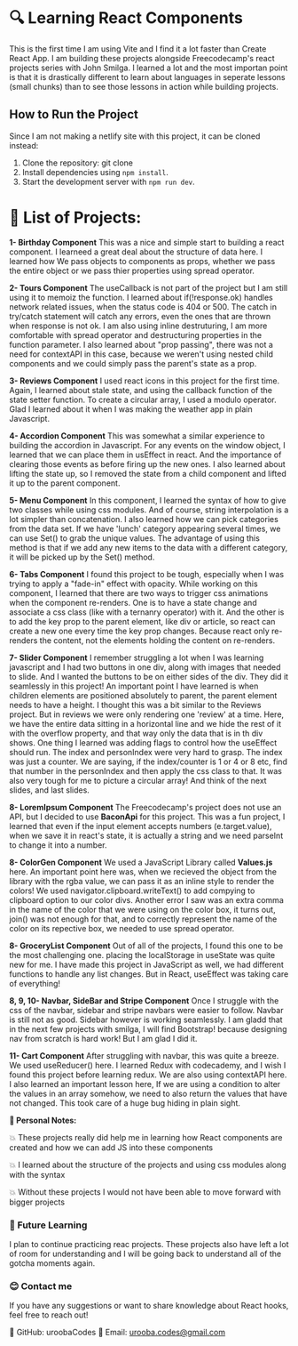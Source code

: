 # 🔍 Learning React Components
This is the first time I am using Vite and I find it a lot faster than Create React App. I am building these projects alongside Freecodecamp's react projects series with John Smilga. I learned a lot and the most importan point is that it is drastically different to learn about languages in seperate lessons (small chunks) than to see those lessons in action while building projects.

## How to Run the Project
Since I am not making a netlify site with this project, it can be cloned instead:
1. Clone the repository: git clone <forked-repo-url>
2. Install dependencies using `npm install`.
3. Start the development server with `npm run dev`.

# 📜 List of Projects:

**1- Birthday Component**
    This was a nice and simple start to building a react component. I learneed a great deal about the structure of data here. I learned how We pass objects to components as props, whether we pass the entire object or we pass thier properties using spread operator. 

**2- Tours Component**
The useCallback is not part of the project but I am still using it to memoiz the function. I learned about if(!response.ok) handles network related issues, when the status code is 404 or 500. The catch in try/catch statement will catch any errors, even the ones that are thrown when response is not ok. I am also using inline destruturing, I am more comfortable with spread operator and destructuring properties in the function parameter. I also learned about "prop passing", there was not a need for contextAPI in this case, because we weren't using nested child components and we could simply pass the parent's state as a prop. 

**3- Reviews Component**
I used react icons in this project for the first time. Again, I learned about stale state, and using the callback function of the state setter function. To create a circular array, I used a modulo operator. Glad I learned about it when I was making the weather app in plain Javascript. 

**4- Accordion Component**
This was somewhat a similar experience to building the accordion in Javascript. For any events on the window object, I learned that we can place them in usEffect in react. And the importance of clearing those events as before firing up the new ones. I also learned about lifting the state up, so I removed the state from a child component and lifted it up to the parent component. 

**5- Menu Component**
In this component, I learned the syntax of how to give two classes while using css modules. And of course, string interpolation is a lot simpler than concatenation. I also learned how we can pick categories from the data set. If we have 'lunch' category appearing several times, we can use Set() to grab the unique values. The advantage of using this method is that if we add any new items to the data with a different category, it will be picked up by the Set() method.

**6- Tabs Component**
I found this project to be tough, especially when I was trying to apply a "fade-in" effect with opacity. While working on this component, I learned that there are two ways to trigger css animations when the component re-renders. One is to have a state change and associate a css class (like with a ternanry operator) with it. And the other is to add the key prop to the parent element, like div or article, so react can create a new one every time the key prop changes. Because react only re-renders the content, not the elements holding the content on re-renders. 

**7- Slider Component**
I remember struggling a lot when I was learning javascript and I had two buttons in one div, along with images that needed to slide. And I wanted the buttons to be on either sides of the div. They did it seamlessly in this project! An important point I have learned is when children elements are positioned absolutely to parent, the parent element needs to have a height. I thought this was a bit similar to the Reviews project. But in reviews we were only rendering one 'review' at a time. Here, we have the entire data sitting in a horizontal line and we hide the rest of it with the overflow property, and that way only the data that is in th div shows. One thing I learned was adding flags to control how the useEffect should run. The index and personIndex were very hard to grasp. The index was just a counter. We are saying, if the index/counter is 1 or 4 or 8 etc, find that number in the personIndex and then apply the css class to that. It was also very tough for me to picture a circular array! And think of the next slides, and last slides. 

**8- LoremIpsum Component**
The Freecodecamp's project does not use an API, but I decided to use **BaconApi** for this project. This was a fun project, I learned that even if the input element accepts numbers (e.target.value), when we save it in react's state, it is actually a string and we need parseInt to change it into a number. 

**8- ColorGen Component**
We used a JavaScript Library called **Values.js** here. An important point here was, when we recieved the object from the library with the rgba value, we can pass it as an inline style to render the colors! We used navigator.clipboard.writeText() to add compying to clipboard option to our color divs. Another error I saw was an extra comma in the name of the color that we were using on the color box, it turns out, join() was not enough for that, and to correctly represent the name of the color on its repective box, we needed to use spread operator. 

**8- GroceryList Component**
Out of all of the projects, I found this one to be the most challenging one. placing the localStorage in useState was quite new for me. I have made this project in JavaScript as well, we had different functions to handle any list changes. But in React, useEffect was taking care of everything! 

**8, 9, 10- Navbar, SideBar and Stripe Component**
Once I struggle with the css of the navbar, sidebar and stripe navbars were easier to follow. Navbar is still not as good. Sidebar however is working seamlessly. I am gladd that in the next few projects with smilga, I will find Bootstrap! because designing nav from scratch is hard work! But I am glad I did it. 

**11- Cart Component**
After struggling with navbar, this was quite a breeze. We used useReducer() here. I learned Redux with codecademy, and I wish I found this project before learning redux. We are also using contextAPI here. I also learned an important lesson here, If we are using a condition to alter the values in an array somehow, we need to also return the values that have not changed. This took care of a huge bug hiding in plain sight. 

**📒 Personal Notes:**

💥 These projects really did help me in learning how React components are created and how we can add JS into these components

💥 I learned about the structure of the projects and using css modules along with the syntax

💥 Without these projects I would not have been able to move forward with bigger projects 

### 🔮 Future Learning
I plan to continue practicing reac projects. These projects also have left a lot of room for understanding and I will be going back to understand all of the gotcha moments again.  

### 😊 Contact me
If you have any suggestions or want to share knowledge about React hooks, feel free to reach out!

🌟 GitHub: uroobaCodes 🌟 Email: urooba.codes@gmail.com
